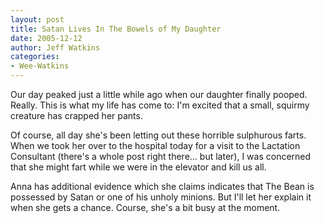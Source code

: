 ```yaml
---
layout: post
title: Satan Lives In The Bowels of My Daughter
date: 2005-12-12
author: Jeff Watkins
categories:
- Wee-Watkins
---
```


Our day peaked just a little while ago when our daughter finally pooped. Really. This is what my life has come to: I'm excited that a small, squirmy creature has crapped her pants.

Of course, all day she's been letting out these horrible sulphurous farts. When we took her over to the hospital today for a visit to the Lactation Consultant (there's a whole post right there... but later), I was concerned that she might fart while we were in the elevator and kill us all.

Anna has additional evidence which she claims indicates that The Bean is possessed by Satan or one of his unholy minions. But I'll let her explain it when she gets a chance. Course, she's a bit busy at the moment.
